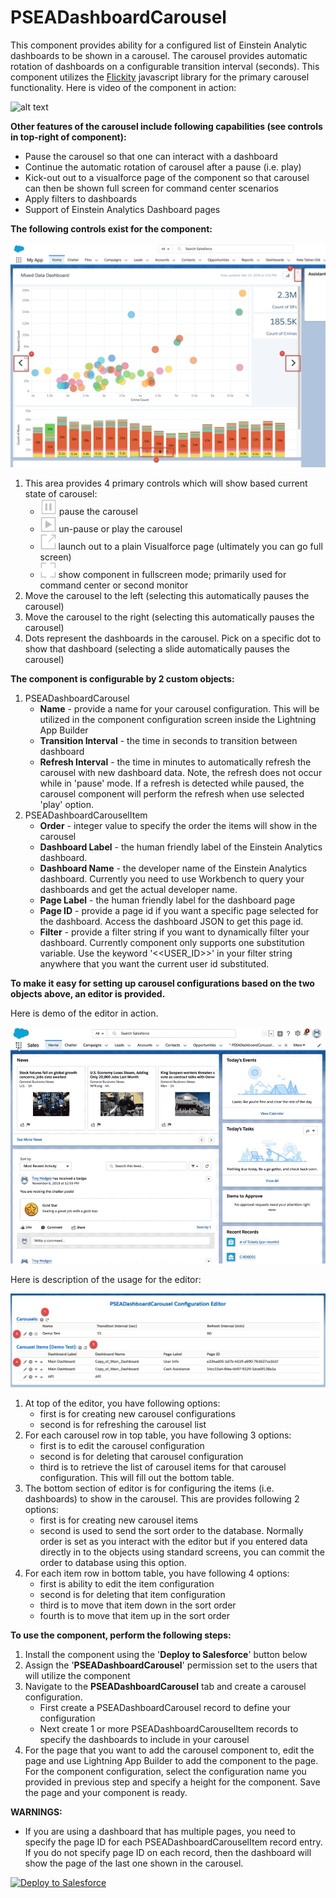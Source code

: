 # PSEADashboardCarousel
This component provides ability for a configured list of Einstein Analytic dashboards to be shown in a carousel. The carousel provides automatic rotation of dashboards on a configurable transition interval (seconds). This component utilizes the [Flickity](https://flickity.metafizzy.co/) javascript library for the primary carousel functionality. Here is video of the component in action:

![alt text](https://github.com/thedges/PSEADashboardCarousel/blob/master/PSEADashboardCarousel.gif "PSEADashboardCarousel Video")

<b>Other features of the carousel include following capabilities (see controls in top-right of component):</b>
* Pause the carousel so that one can interact with a dashboard  
* Continue the automatic rotation of carousel after a pause (i.e. play)
* Kick-out out to a visualforce page of the component so that carousel can then be shown full screen for command center scenarios
* Apply filters to dashboards
* Support of Einstein Analytics Dashboard pages

<b>The following controls exist for the component:</b>

![alt text](https://github.com/thedges/PSEADashboardCarousel/blob/master/PSEADashboardCarousel.png "PSEADashboardCarousel Controls")
1. This area provides 4 primary controls which will show based current state of carousel:
   * <img src="https://github.com/thedges/PSEADashboardCarousel/raw/master/pause.png" height="25"/> pause the carousel
   * <img src="https://github.com/thedges/PSEADashboardCarousel/raw/master/play.png" height="25"/> un-pause or play the carousel
   * <img src="https://github.com/thedges/PSEADashboardCarousel/raw/master/launch.png" height="25"/> launch out to a plain Visualforce page (ultimately you can go full screen)
   * <img src="https://github.com/thedges/PSEADashboardCarousel/raw/master/fullscreen.png" height="25"/> show component in fullscreen mode; primarily used for command center or second monitor
2. Move the carousel to the left (selecting this automatically pauses the carousel)
3. Move the carousel to the right (selecting this automatically pauses the carousel)
4. Dots represent the dashboards in the carousel. Pick on a specific dot to show that dashboard (selecting a slide automatically pauses the carousel)

<b>The component is configurable by 2 custom objects:</b>
1. PSEADashboardCarousel
   * <b>Name</b> - provide a name for your carousel configuration. This will be utilized in the component configuration screen inside the Lightning App Builder
   * <b>Transition Interval</b> - the time in seconds to transition between dashboard 
   * <b>Refresh Interval</b> - the time in minutes to automatically refresh the carousel with new dashboard data. Note, the refresh does not occur while in 'pause' mode. If a refresh is detected while paused, the carousel component will perform the refresh when use selected 'play' option.
2. PSEADashboardCarouselItem
   * <b>Order</b> - integer value to specify the order the items will show in the carousel
   * <b>Dashboard Label</b> - the human friendly label of the Einstein Analytics dashboard.
   * <b>Dashboard Name</b> - the developer name of the Einstein Analytics dashboard. Currently you need to use Workbench to query your dashboards and get the actual developer name.
   * <b>Page Label</b> - the human friendly label for the dashboard page
   * <b>Page ID</b> - provide a page id if you want a specific page selected for the dashboard. Access the dashboard JSON to get this page id.
   * <b>Filter</b> - provide a filter string if you want to dynamically filter your dashboard. Currently component only supports one substitution variable. Use the keyword '<<USER_ID>>' in your filter string anywhere that you want the current user id substituted.

<b>To make it easy for setting up carousel configurations based on the two objects above, an editor is provided.</b>

Here is demo of the editor in action.

![alt text](https://github.com/thedges/PSEADashboardCarousel/blob/master/PSEADashboardCarouselConfig.gif "PSEADashboardCarouselConfig Video")

Here is description of the usage for the editor:

![alt text](https://github.com/thedges/PSEADashboardCarousel/blob/master/PSEADashboardCarouselConfig.png "PSEADashboardCarouselConfig")

1. At top of the editor, you have following options:
   * first is for creating new carousel configurations
   * second is for refreshing the carousel list
2. For each carousel row in top table, you have following 3 options:
   * first is to edit the carousel configuration
   * second is for deleting that carousel configuration
   * third is to retrieve the list of carousel items for that carousel configuration. This will fill out the bottom table.
3. The bottom section of editor is for configuring the items (i.e. dashboards) to show in the carousel. This are provides following 2 options:
   * first is for creating new carousel items
   * second is used to send the sort order to the database. Normally order is set as you interact with the editor but if you entered data directly in to the objects using standard screens, you can commit the order to database using this option.
4. For each item row in bottom table, you have following 4 options:
   * first is ability to edit the item configuration
   * second is for deleting that item configuration
   * third is to move that item down in the sort order
   * fourth is to move that item up in the sort order

<b>To use the component, perform the following steps:</b>
1. Install the component using the '<b>Deploy to Salesforce</b>' button below
2. Assign the '<b>PSEADashboardCarousel</b>' permission set to the users that will utilize the component
3. Navigate to the <b>PSEADashboardCarousel</b> tab and create a carousel configuration. 
   * First create a PSEADashboardCarousel record to define your configuration
   * Next create 1 or more PSEADashboardCarouselItem records to specify the dashboards to include in your carousel
4. For the page that you want to add the carousel component to, edit the page and use Lightning App Builder to add the component to the page. For the component configuration, select the configuration name you provided in previous step and specify a height for the component. Save the page and your component is ready. 

<b>WARNINGS:</b>
* If you are using a dashboard that has multiple pages, you need to specify the page ID for each PSEADashboardCarouselItem record entry. If you do not specify page ID on each record, then the dashboard will show the page of the last one shown in the carousel.

<a href="https://githubsfdeploy.herokuapp.com">
  <img alt="Deploy to Salesforce"
       src="https://raw.githubusercontent.com/afawcett/githubsfdeploy/master/deploy.png">
</a>

